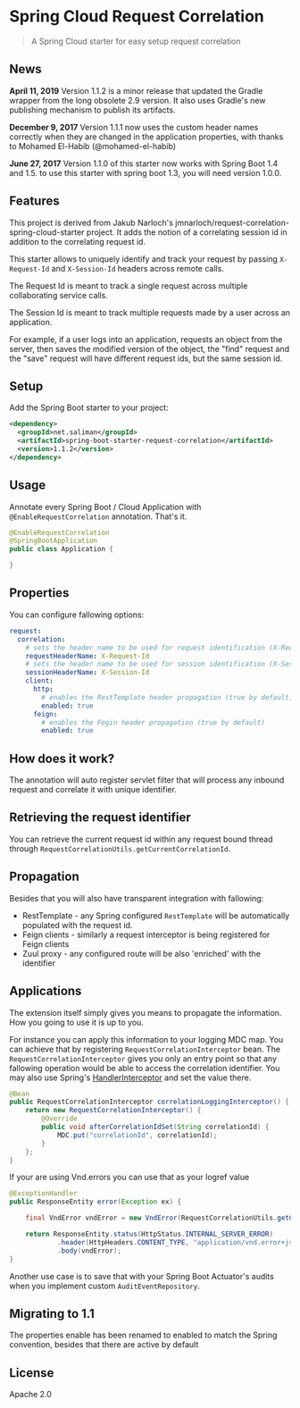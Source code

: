 # Spring Cloud Request Correlation

> A Spring Cloud starter for easy setup request correlation

## News
**April 11, 2019**  Version 1.1.2 is a minor release that updated the Gradle
wrapper from the long obsolete 2.9 version.  It also uses Gradle's new 
publishing mechanism to publish its artifacts.

**December 9, 2017** Version 1.1.1 now uses the custom header names correctly
when they are changed in the application properties, with thanks to Mohamed
El-Habib (@mohamed-el-habib)

**June 27, 2017** Version 1.1.0 of this starter now works with Spring Boot 1.4 
and 1.5. to use this starter with spring boot 1.3, you will need version 1.0.0.

## Features

This project is derived from Jakub Narloch's jmnarloch/request-correlation-spring-cloud-starter project. 
It adds the notion of a correlating session id in addition to the correlating 
request id.

This starter allows to uniquely identify and track your request by passing 
`X-Request-Id` and `X-Session-Id` headers across remote calls. 

The Request Id is meant to track a single request across multiple collaborating
service calls.

The Session Id is meant to track multiple requests made by a user across an
application.

For example, if a user logs into an application, requests an object from the 
server, then saves the modified version of the object, the "find" request and
the "save" request will have different request ids, but the same session id. 

## Setup

Add the Spring Boot starter to your project:

```xml
<dependency>
  <groupId>net.saliman</groupId>
  <artifactId>spring-boot-starter-request-correlation</artifactId>
  <version>1.1.2</version>
</dependency>
```

## Usage

Annotate every Spring Boot / Cloud Application with `@EnableRequestCorrelation` annotation. That's it.

```java
@EnableRequestCorrelation
@SpringBootApplication
public class Application {

}
```

## Properties

You can configure fallowing options:

```yaml
request:
  correlation:
    # sets the header name to be used for request identification (X-Request-Id by default)
    requestHeaderName: X-Request-Id
    # sets the header name to be used for session identification (X-Session-Id by default)
    sessionHeaderName: X-Session-Id
    client:
      http:
        # enables the RestTemplate header propagation (true by default)
        enabled: true
      feign:
        # enables the Fegin header propagation (true by default)
        enabled: true

```

## How does it work?

The annotation will auto register servlet filter that will process any inbound request and correlate it with
unique identifier.

## Retrieving the request identifier

You can retrieve the current request id within any request bound thread through 
`RequestCorrelationUtils.getCurrentCorrelationId`.

## Propagation

Besides that you will also have transparent integration with fallowing:

* RestTemplate - any Spring configured `RestTemplate` will be automatically populated with the request id.
* Feign clients - similarly a request interceptor is being registered for Feign clients
* Zuul proxy - any configured route will be also 'enriched' with the identifier

## Applications

The extension itself simply gives you means to propagate the information. How you going to use it is up to you.

For instance you can apply this information to your logging MDC map. You can achieve that by registering 
`RequestCorrelationInterceptor` bean. The `RequestCorrelationInterceptor` gives you only an entry point so that
any fallowing operation would be able to access the correlation identifier. You may also use Spring's
[HandlerInterceptor](http://docs.spring.io/spring/docs/current/javadoc-api/org/springframework/web/servlet/HandlerInterceptor.html)
and set the value there.

```java
@Bean
public RequestCorrelationInterceptor correlationLoggingInterceptor() {
    return new RequestCorrelationInterceptor() {
        @Override
        public void afterCorrelationIdSet(String correlationId) {
            MDC.put("correlationId", correlationId);
        }
    };
}
```

If your are using Vnd.errors you can use that as your logref value

```java
@ExceptionHandler
public ResponseEntity error(Exception ex) {

    final VndError vndError = new VndError(RequestCorrelationUtils.getCurrentCorrelationId(), ex.getMessage());

    return ResponseEntity.status(HttpStatus.INTERNAL_SERVER_ERROR)
            .header(HttpHeaders.CONTENT_TYPE, "application/vnd.error+json")
            .body(vndError);
}
```

Another use case is to save that with your Spring Boot Actuator's audits when you implement custom `AuditEventRepository`.

## Migrating to 1.1

The properties enable has been renamed to enabled to match the Spring convention, besides that there are active by default

## License

Apache 2.0
